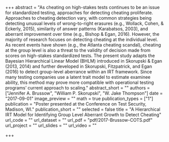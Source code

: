 +++
abstract = "As cheating on high-stakes tests continues to be an issue for standardized testing, approaches for detecting cheating proliferate. Approaches to cheating detection vary, with common strategies being detecting unusual levels of wrong-to-right erasures (e.g., Wollack, Cohen, & Eckerly, 2015), similarity of answer patterns (Karabatsos, 2003), and aberrant improvement over time (e.g., Bishop & Egan, 2016). However, the majority of research focuses on detecting cheating at the individual level. As recent events have shown (e.g., the Atlanta cheating scandal), cheating at the group level is also a threat to the validity of decision made from scores on high-stakes standardized tests. The present study adapts the Bayesian Hierarchical Linear Model (BHLM) introduced in Skorupski & Egan (2013, 2014) and further developed in Skorupski, Fitzpatrick, and Egan (2016) to detect group-level aberrance within an IRT framework. Since many testing companies use a latent trait model to estimate examinee ability, this method may prove more compatible with operational testing programs’ current approach to scaling."
abstract_short = ""
authors = ["Jennifer A. Brussow", "William P. Skorupski", "W. Jake Thompson"]
date = "2017-09-01"
image_preview = ""
math = true
publication_types = ["1"]
publication = "Poster presented at the Conference on Test Security, Madison, WI."
publication_short = ""
selected = false
title = "A Hierarchical IRT Model for Identifying Group Level Aberrant Growth to Detect Cheating"
url_code = ""
url_dataset = ""
url_pdf = "pdf/2017-Brussow-COTS.pdf"
url_project = ""
url_slides = ""
url_video = ""

+++
